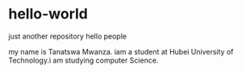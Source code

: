# hello-world
just another repository
 hello people
 
 my name is Tanatswa Mwanza. iam a student at Hubei University of Technology.i am studying computer  Science.
